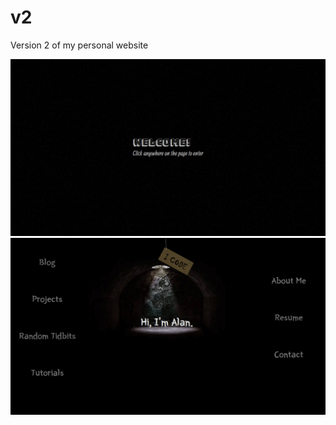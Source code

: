 # v2

Version 2 of my personal website

![Home Page 1](/docs/pictures/home_1.png?raw=true)
![Home Page 2](/docs/pictures/home_2.png?raw=true)
